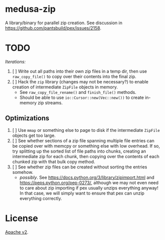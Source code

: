 medusa-zip
==========

A library/binary for parallel zip creation. See discussion in https://github.com/pantsbuild/pex/issues/2158.

# TODO
*Iterations:*
1. [ ] Write out all paths into their own zip files in a temp dir, then use `raw_copy_file()` to copy over their contents into the final zip.
2. [ ] Hack the `zip` library (changes may not be necessary?) to enable creation of intermediate `ZipFile` objects in memory.
    - See `raw_copy_file_rename()` and `finish_file()` methods.
    - Should be able to use `io::Cursor::new(Vec::new())` to create in-memory zip streams.

## Optimizations
1. [ ] Use `mmap` or something else to page to disk if the intermediate `ZipFile` objects get too large.
2. [ ] See whether sections of a zip file spanning multiple file entries can be copied over with memcpy or something else with low overhead. If so, try splitting up the sorted list of file paths into chunks, creating an intermediate zip for each chunk, then copying over the contents of each chunked zip with that bulk copy method.
3. [ ] See whether zip files can be created without sorting the entries somehow.
    - *possibly*. See https://docs.python.org/3/library/zipimport.html and https://peps.python.org/pep-0273/, although we may not even need to care about zip importing if pex usually unzips everything anyway! In that case, we will simply want to ensure that pex can unzip everything correctly.

# License
[Apache v2](./LICENSE).
